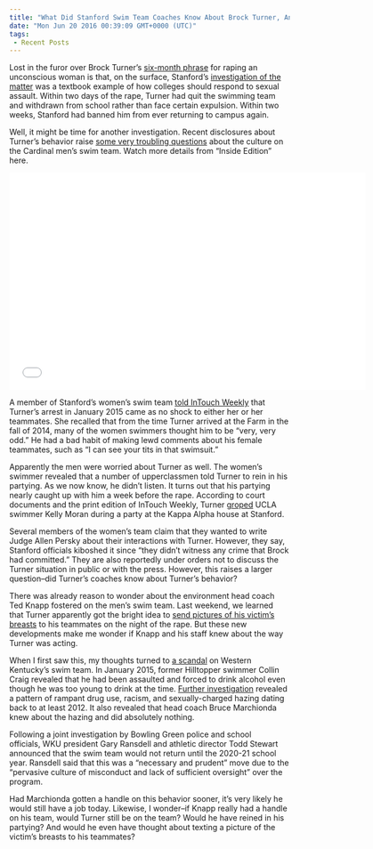 ```yaml
---
title: "What Did Stanford Swim Team Coaches Know About Brock Turner, And When Did They Know It? (WITH VIDEO)"
date: "Mon Jun 20 2016 00:39:09 GMT+0000 (UTC)"
tags: 
 - Recent Posts
---
```

<p><!--OffDef--></p><p><!--Ads1--></p><p>Lost in the furor over Brock Turner&#x2019;s <a href="http://www.liberalamerica.org/2016/06/06/outrageous-letters-persuaded-judge-give-predator-wrist-slap/">six-month phrase</a> for raping an unconscious woman is that, on the surface, Stanford&#x2019;s <a href="http://news.stanford.edu/2016/06/06/stanford-university-statement-regarding-brock-turner-case/" onclick="__gaTracker(&apos;send&apos;, &apos;event&apos;, &apos;outbound-article&apos;, &apos;http://news.stanford.edu/2016/06/06/stanford-university-statement-regarding-brock-turner-case/&apos;, &apos;investigation&#xA0;of the matter&apos;);">investigation&#xA0;of the matter</a> was a textbook example of how colleges should respond to sexual assault. Within two days of the rape, Turner had quit the swimming team and withdrawn from school rather than face certain expulsion. Within two weeks, Stanford had banned him from ever returning to campus again.</p><p>Well, it might be time for another investigation. Recent disclosures&#xA0;about Turner&#x2019;s behavior raise <a href="http://www.rawstory.com/2016/06/stanford-tried-to-silence-womens-creepy-stories-about-brock-turner-during-rape-trial-source/" onclick="__gaTracker(&apos;send&apos;, &apos;event&apos;, &apos;outbound-article&apos;, &apos;http://www.rawstory.com/2016/06/stanford-tried-to-silence-womens-creepy-stories-about-brock-turner-during-rape-trial-source/&apos;, &apos;some very troubling questions&apos;);">some very troubling questions</a> about the culture on the Cardinal men&#x2019;s&#xA0;swim team. Watch more details from &#x201C;Inside Edition&#x201D; here.</p><p><span class="embed-youtube" style="text-align:center; display: block;"><iframe class="youtube-player" type="text/html" width="640" height="390" src="//www.youtube.com/embed/IWzOBnY0ccI?version=3&amp;rel=1&amp;fs=1&amp;autohide=2&amp;showsearch=0&amp;showinfo=1&amp;iv_load_policy=1&amp;wmode=transparent" allowfullscreen="true" style="border:0;"></iframe></span></p><p>A member of Stanford&#x2019;s women&#x2019;s swim team <a href="http://www.intouchweekly.com/posts/brock-turner-stanford-women-s-swim-team-105204" onclick="__gaTracker(&apos;send&apos;, &apos;event&apos;, &apos;outbound-article&apos;, &apos;http://www.intouchweekly.com/posts/brock-turner-stanford-women-s-swim-team-105204&apos;, &apos;told InTouch Weekly&apos;);">told InTouch Weekly</a> that Turner&#x2019;s arrest in January 2015 came as no shock to either her or her teammates. She recalled that from the time Turner arrived at the Farm in the fall of 2014, many of the women swimmers thought him to be &#x201C;very, very odd.&#x201D; He had a bad habit of making lewd comments about his female teammates, such as &#x201C;I can see your tits in that swimsuit.&#x201D;</p><p>Apparently the men were worried about Turner as well. The women&#x2019;s swimmer revealed that a number of upperclassmen told Turner to rein in his partying. As we now know, he didn&#x2019;t listen. It turns out that his partying nearly caught up with him a week before the rape. According to court documents and the print edition of InTouch Weekly, Turner <a href="http://www.smobserved.com/story/2016/06/11/schools/brock-turner-snapchatted-a-photo-of-his-victims-breasts-to-friends-after-the-attack/1414.html" onclick="__gaTracker(&apos;send&apos;, &apos;event&apos;, &apos;outbound-article&apos;, &apos;http://www.smobserved.com/story/2016/06/11/schools/brock-turner-snapchatted-a-photo-of-his-victims-breasts-to-friends-after-the-attack/1414.html&apos;, &apos;groped&apos;);">groped</a> UCLA swimmer Kelly Moran during a party at the Kappa Alpha house at Stanford.</p><p>Several members of the women&#x2019;s team claim that they wanted to write Judge Allen Persky about their interactions with Turner. However, they say, Stanford officials kiboshed it since &#x201C;they didn&#x2019;t witness any crime that Brock had committed.&#x201D; They are also reportedly under orders not to discuss the Turner situation in public or with the press. However, this raises a larger question&#x2013;did Turner&#x2019;s coaches know about Turner&#x2019;s behavior?</p><p>There was already reason to wonder about the environment head coach Ted Knapp fostered on the men&#x2019;s swim team. Last weekend, we learned that&#xA0;Turner apparently got the bright idea to <a href="http://www.dailymail.co.uk/news/article-3635654/Stanford-rapist-took-photograph-victim-s-breasts-attack-shared-swim-team-friends-deleted-arrest-police-believe.html" onclick="__gaTracker(&apos;send&apos;, &apos;event&apos;, &apos;outbound-article&apos;, &apos;http://www.dailymail.co.uk/news/article-3635654/Stanford-rapist-took-photograph-victim-s-breasts-attack-shared-swim-team-friends-deleted-arrest-police-believe.html&apos;, &apos;send pictures of his victim\&apos;s breasts&apos;);">send pictures of his victim&#x2019;s breasts</a> to his teammates on the night of the rape. But these new developments make me wonder if Knapp and his staff knew about the way Turner was acting.</p><p>When I first saw this, my thoughts turned to <a href="http://www.bgdailynews.com/news/wku-swim-program-suspended-for-five-years-in-wake-of/article_26df8e00-e2a7-11e4-8849-1f04b5a1dc98.html" onclick="__gaTracker(&apos;send&apos;, &apos;event&apos;, &apos;outbound-article&apos;, &apos;http://www.bgdailynews.com/news/wku-swim-program-suspended-for-five-years-in-wake-of/article_26df8e00-e2a7-11e4-8849-1f04b5a1dc98.html&apos;, &apos;a scandal&apos;);">a scandal</a> on Western Kentucky&#x2019;s swim team. In January 2015, former Hilltopper swimmer Collin Craig revealed that he had been assaulted and forced to drink alcohol even though he was too young to drink at the time. <a href="http://deadspin.com/the-racist-violent-hazing-claims-that-killed-wkus-d-i-1698506620" onclick="__gaTracker(&apos;send&apos;, &apos;event&apos;, &apos;outbound-article&apos;, &apos;http://deadspin.com/the-racist-violent-hazing-claims-that-killed-wkus-d-i-1698506620&apos;, &apos;Further investigation&apos;);">Further investigation</a> revealed a pattern of rampant drug use, racism, and sexually-charged hazing dating back to at least 2012. It also revealed that head coach Bruce Marchionda knew about the hazing and did absolutely nothing.</p><p>Following a joint investigation by Bowling Green police and school officials,&#xA0;WKU president Gary Ransdell and athletic director Todd Stewart announced that the swim team would not return until the 2020-21 school year. Ransdell said that this was a &#x201C;necessary and prudent&#x201D; move due to the &#x201C;pervasive culture of misconduct and lack of sufficient oversight&#x201D; over the program.</p><p>Had Marchionda gotten a handle on this behavior sooner, it&#x2019;s very likely he would still have a job today. Likewise, I wonder&#x2013;if Knapp really had a handle on his team, would Turner still be on the team? Would he have reined in his partying? And would he even have thought about texting a picture of the victim&#x2019;s breasts to his teammates?</p><p><!--Ads2--></p>